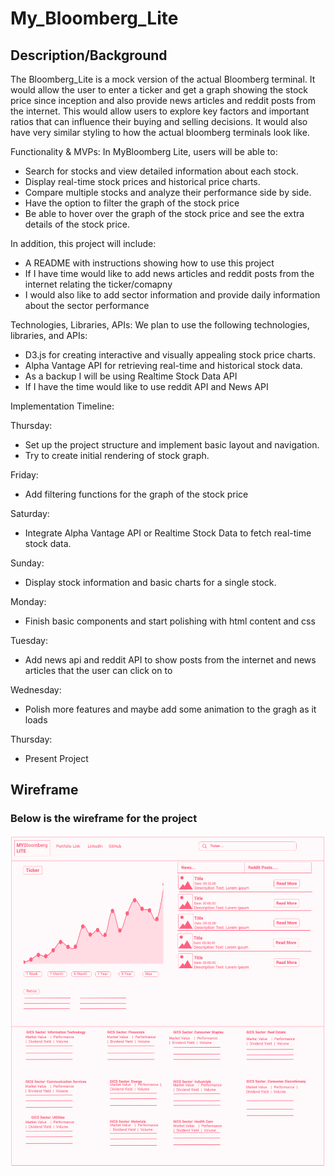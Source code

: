# My_Bloomberg_Lite



## Description/Background

The Bloomberg_Lite is a mock version of the actual Bloomberg terminal. It would allow the user to enter a ticker and get a graph showing the stock price since inception and also provide news articles and reddit posts from the internet. This would allow users to explore key factors and important ratios that can influence their buying and selling decisions. It would also have very similar styling to how the actual bloomberg terminals look like.

Functionality & MVPs:
In MyBloomberg Lite, users will be able to:

- Search for stocks and view detailed information about each stock.
- Display real-time stock prices and historical price charts.
- Compare multiple stocks and analyze their performance side by side.
- Have the option to filter the graph of the stock price
- Be able to hover over the graph of the stock price and see the extra details of the stock price.

In addition, this project will include:

- A README with instructions showing how to use this project
- If I have time would like to add news articles and reddit posts from the internet relating the ticker/comapny
- I would also like to add sector information and provide daily information about the sector performance

Technologies, Libraries, APIs:
We plan to use the following technologies, libraries, and APIs:

- D3.js for creating interactive and visually appealing stock price charts.
- Alpha Vantage API for retrieving real-time and historical stock data.
- As a backup I will be using Realtime Stock Data API
- If I have the time would like to  use reddit API and News API

Implementation Timeline:

Thursday:

- Set up the project structure and implement basic layout and navigation.
- Try to create initial rendering of stock graph.

Friday:

- Add filtering functions for the graph of the stock price

Saturday:

- Integrate Alpha Vantage API or Realtime Stock Data to fetch real-time stock data.

Sunday:

- Display stock information and basic charts for a single stock.

Monday:

- Finish basic components and start polishing with html content and css

Tuesday:

- Add news api and reddit API to show posts from the internet and news articles that the user can click on to

Wednesday:

- Polish more features and maybe add some animation to the gragh as it loads

Thursday:

- Present Project

## Wireframe

### Below is the wireframe for the project

![ProjectWireframe](/Screenshot%202023-06-29%20at%201.57.24%20AM.png)
